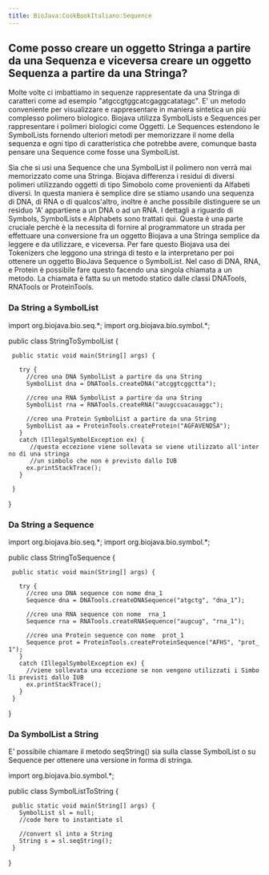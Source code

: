 ```yaml
---
title: BioJava:CookBookItaliano:Sequence
---
```


Come posso creare un oggetto Stringa a partire da una Sequenza e viceversa creare un oggetto Sequenza a partire da una Stringa?
-------------------------------------------------------------------------------------------------------------------------------

Molte volte ci imbattiamo in sequenze rappresentate da una Stringa di
caratteri come ad esempio "atgccgtggcatcgaggcatatagc". E' un metodo
conveniente per visualizzare e rappresentare in maniera sintetica un più
complesso polimero biologico. Biojava utilizza SymbolLists e Sequences
per rappresentare i polimeri biologici come Oggetti. Le Sequences
estendono le SymbolLists fornendo ulteriori metodi per memorizzare il
nome della sequenza e ogni tipo di caratteristica che potrebbe avere,
comunque basta pensare una Sequence come fosse una SymbolList.

Sia che si usi una Sequence che una SymbolList il polimero non verrà mai
memorizzato come una Stringa. Biojava differenza i residui di diversi
polimeri utilizzando oggetti di tipo Simobolo come provenienti da
Alfabeti diversi. In questa maniera è semplice dire se stiamo usando una
sequenza di DNA, di RNA o di qualcos'altro, inoltre è anche possibile
distinguere se un residuo 'A' appartiene a un DNA o ad un RNA. I
dettagli a riguardo di Symbols, SymbolLists e Alphabets sono trattati
qui. Questa è una parte cruciale perchè è la necessita di fornire al
programmatore un strada per effettuare una conversione fra un oggetto
Biojava a una Stringa semplice da leggere e da utilizzare, e viceversa.
Per fare questo Biojava usa dei Tokenizers che leggono una stringa di
testo e la interpretano per poi ottenere un oggetto BioJava Sequence o
SymbolList. Nel caso di DNA, RNA, e Protein è possibile fare questo
facendo una singola chiamata a un metodo. La chiamata è fatta su un
metodo statico dalle classi DNATools, RNATools or ProteinTools.

### Da String a SymbolList

<java> import org.biojava.bio.seq.\*; import org.biojava.bio.symbol.\*;

public class StringToSymbolList {

` public static void main(String[] args) {`  
`  `  
`   try {`  
`     //creo una DNA SymbolList a partire da una String`  
`     SymbolList dna = DNATools.createDNA("atcggtcggctta");`

`     //creo una RNA SymbolList a partire da una String`  
`     SymbolList rna = RNATools.createRNA("auugccuacauaggc");`

`     //creo una Protein SymbolList a partire da una String`  
`     SymbolList aa = ProteinTools.createProtein("AGFAVENDSA");`  
`   }`  
`   catch (IllegalSymbolException ex) {`  
`      //questa eccezione viene sollevata se viene utilizzato all'interno di una stringa`  
`      //un simbolo che non è previsto dallo IUB`  
`     ex.printStackTrace();`  
`   }`  
`  `  
` }`

} </java>

### Da String a Sequence

<java> import org.biojava.bio.seq.\*; import org.biojava.bio.symbol.\*;

public class StringToSequence {

` public static void main(String[] args) {`

`   try {`  
`     //creo una DNA sequence con nome dna_1`  
`     Sequence dna = DNATools.createDNASequence("atgctg", "dna_1");`

`     //creo una RNA sequence con nome  rna_1`  
`     Sequence rna = RNATools.createRNASequence("augcug", "rna_1");`

`     //creo una Protein sequence con nome  prot_1`  
`     Sequence prot = ProteinTools.createProteinSequence("AFHS", "prot_1");`  
`   }`  
`   catch (IllegalSymbolException ex) {`  
`     //viene sollevata una eccezione se non vengono utilizzati i Simboli previsti dallo IUB`  
`     ex.printStackTrace();`  
`   }`  
` }`

} </java>

### Da SymbolList a String

E' possibile chiamare il metodo seqString() sia sulla classe SymbolList
o su Sequence per ottenere una versione in forma di stringa.

<java> import org.biojava.bio.symbol.\*;

public class SymbolListToString {

` public static void main(String[] args) {`  
`   SymbolList sl = null;`  
`   //code here to instantiate sl`  
`  `  
`   //convert sl into a String`  
`   String s = sl.seqString();`  
` }`

} </java>
